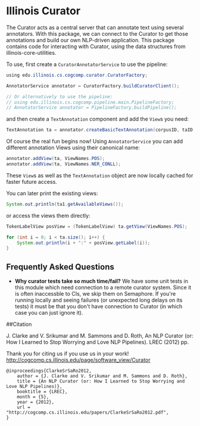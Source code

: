 # Illinois Curator

The Curator acts as a central server that can annotate text using
several annotators. With this package, we can connect to the Curator to
get those annotations and build our own NLP-driven
application. This package contains code for interacting with Curator, using the data structures from illinois-core-utilities.


To use, first create a `CuratorAnnotatorService` to use the pipeline: 

```java 
using edu.illinois.cs.cogcomp.curator.CuratorFactory;

AnnotatorService annotator = CuratorFactory.buildCuratorClient();

// Or alternatively to use the pipeline:
// using edu.illinois.cs.cogcomp.pipeline.main.PipelineFactory;
// AnnotatorService annotator = PipelineFactory.buildPipeline();
```

and then create a `TextAnnotation` component and add the `View`s you need:

```java 
TextAnnotation ta = annotator.createBasicTextAnnotation(corpusID, taID, "Some text that I want to process.");
```

Of course the real fun begins now! Using `AnnotatorService` you can add different annotation 
Views using their canonical name:

```java 
annotator.addView(ta, ViewNames.POS);
annotator.addView(ta, ViewNames.NER_CONLL);
```

These `View`s as well as the `TextAnnotation` object are now locally cached for faster future access.

You can later print the existing views: 

```java 
System.out.println(ta1.getAvailableViews());
```

or access the views them directly: 

```java 
TokenLabelView posView = (TokenLabelView) ta.getView(ViewNames.POS);

for (int i = 0; i < ta.size(); i++) {
    System.out.println(i + ":" + posView.getLabel(i));
}
```

## Frequently Asked Questions 

 - **Why curator tests take so much time/fail?** We have some unit tests in this module which need connection to a remote curator system. Since it is often inaccessble to CIs, we skip them on Semaphore. If you're running locally and seeing failures (or unexpected long delays on its tests) it must be that you don't have connection to Curator (in which case you can just ignore it). 
 

##Citation

J. Clarke and V. Srikumar and M. Sammons and D. Roth, An NLP Curator (or: How I Learned to Stop Worrying and Love NLP Pipelines). LREC (2012) pp.

Thank you for citing us if you use us in your work! http://cogcomp.cs.illinois.edu/page/software_view/Curator

```
@inproceedings{ClarkeSrSaRo2012,
    author = {J. Clarke and V. Srikumar and M. Sammons and D. Roth},
    title = {An NLP Curator (or: How I Learned to Stop Worrying and Love NLP Pipelines)},
    booktitle = {LREC},
    month = {5},
    year = {2012},
    url = "http://cogcomp.cs.illinois.edu/papers/ClarkeSrSaRo2012.pdf",
}
```
